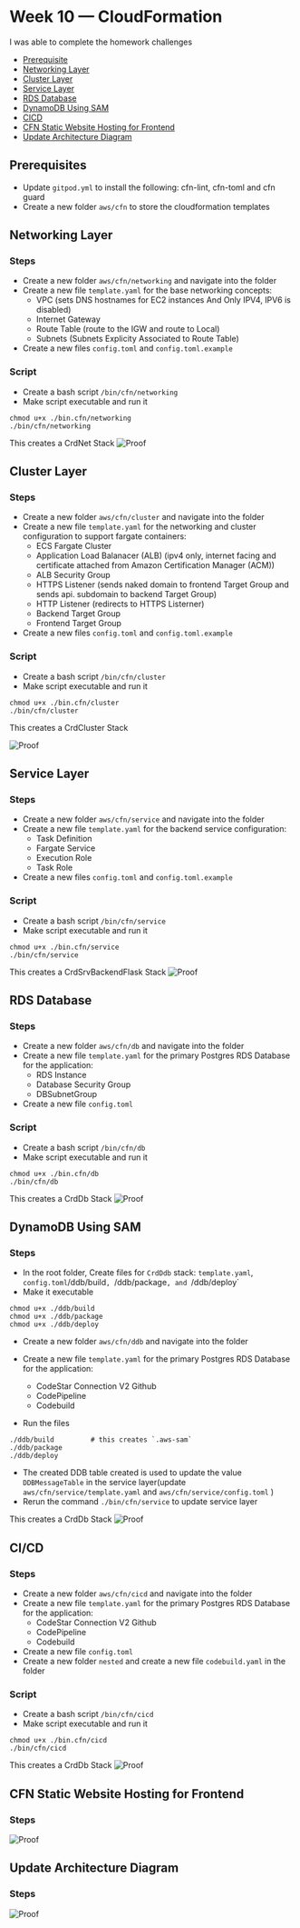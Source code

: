 # Week 10 — CloudFormation

I was able to complete the homework challenges 
- [Prerequisite](#prerequisite)
- [Networking Layer](#networking-layer)
- [Cluster Layer](#cluster-layer)
- [Service Layer](#service-layer)
- [RDS Database](#rds-database)
- [DynamoDB Using SAM](#dynamodb-using-sam)
- [CICD](#cicd)
- [CFN Static Website Hosting for Frontend](#cfn-static-website-hosting-for-frontend)
- [Update Architecture Diagram](#update-architecture-diagram)

## Prerequisites
- Update `gitpod.yml` to install the following: cfn-lint, cfn-toml and cfn guard
- Create a new folder `aws/cfn` to store the cloudformation templates
  

## Networking Layer
### Steps
- Create a new folder `aws/cfn/networking` and navigate into the folder
- Create a new file `template.yaml` for the base networking concepts:
    - VPC (sets DNS hostnames for EC2 instances And Only IPV4, IPV6 is disabled)
    - Internet Gateway
    - Route Table (route to the IGW and route to Local)
    - Subnets (Subnets Explicity Associated to Route Table)
- Create a new files `config.toml` and `config.toml.example`
### Script
- Create a bash script `/bin/cfn/networking`
- Make script executable and run it
```
chmod u+x ./bin.cfn/networking
./bin/cfn/networking
```

 This creates a CrdNet Stack
![Proof]()
## Cluster Layer
### Steps
- Create a new folder `aws/cfn/cluster` and navigate into the folder
- Create a new file `template.yaml` for the networking and cluster configuration to support fargate containers:
  - ECS Fargate Cluster
  - Application Load Balanacer (ALB) (ipv4 only, internet facing and certificate attached from Amazon Certification Manager (ACM))
  - ALB Security Group
  - HTTPS Listener (sends naked domain to frontend Target Group and sends api. subdomain to backend Target Group)
  - HTTP Listener (redirects to HTTPS Listerner)
  - Backend Target Group
  - Frontend Target Group
- Create a new files `config.toml` and `config.toml.example`
### Script
- Create a bash script `/bin/cfn/cluster`
- Make script executable and run it
```
chmod u+x ./bin.cfn/cluster
./bin/cfn/cluster
```

 This creates a CrdCluster Stack

![Proof]()
## Service Layer
### Steps
- Create a new folder `aws/cfn/service` and navigate into the folder
- Create a new file `template.yaml` for the backend service configuration:
  - Task Definition
  - Fargate Service
  - Execution Role
  - Task Role
- Create a new files `config.toml` and `config.toml.example`
### Script
- Create a bash script `/bin/cfn/service`
- Make script executable and run it
```
chmod u+x ./bin.cfn/service
./bin/cfn/service
```

 This creates a CrdSrvBackendFlask Stack
![Proof]()
## RDS Database
### Steps
- Create a new folder `aws/cfn/db` and navigate into the folder
- Create a new file `template.yaml` for the primary Postgres RDS Database for the application:
  - RDS Instance
  - Database Security Group
  - DBSubnetGroup
- Create a new file `config.toml` 
### Script
- Create a bash script `/bin/cfn/db`
- Make script executable and run it
```
chmod u+x ./bin.cfn/db
./bin/cfn/db
```

 This creates a CrdDb Stack
![Proof]()
## DynamoDB Using SAM
### Steps
- In the root folder, Create files for `CrdDdb` stack: `template.yaml`, ` config.toml`/ddb/build`, `/ddb/package`, and `/ddb/deploy`
- Make it executable
```
chmod u+x ./ddb/build      
chmod u+x ./ddb/package
chmod u+x ./ddb/deploy

```
- Create a new folder `aws/cfn/ddb` and navigate into the folder
- Create a new file `template.yaml` for the primary Postgres RDS Database for the application:
  - CodeStar Connection V2 Github
  - CodePipeline
  - Codebuild


- Run the files
```
./ddb/build         # this creates `.aws-sam` 
./ddb/package
./ddb/deploy
```
- The created DDB table created is used to update the value `DDBMessageTable` in the  service layer(update `aws/cfn/service/template.yaml` and `aws/cfn/service/config.toml` )
- Rerun the command `./bin/cfn/service` to update service layer



 This creates a CrdDb Stack
![Proof]()
## CI/CD
### Steps
- Create a new folder `aws/cfn/cicd` and navigate into the folder
- Create a new file `template.yaml` for the primary Postgres RDS Database for the application:
  - CodeStar Connection V2 Github
  - CodePipeline
  - Codebuild
- Create a new file `config.toml`
- Create a new folder `nested` and create a new file `codebuild.yaml`  in the folder 
### Script
- Create a bash script `/bin/cfn/cicd`
- Make script executable and run it
```
chmod u+x ./bin.cfn/cicd
./bin/cfn/cicd
```

 This creates a CrdDb Stack
![Proof]()
## CFN Static Website Hosting for Frontend
### Steps
![Proof]()
## Update Architecture Diagram
### Steps
![Proof]()
